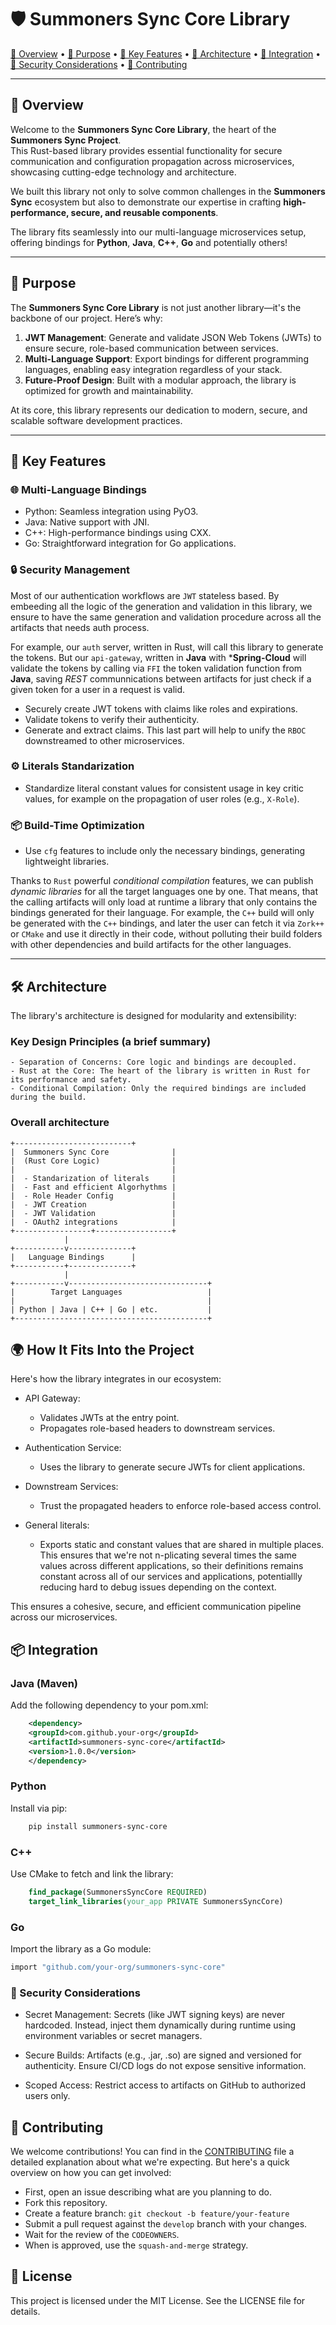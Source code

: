 # 🛡️ Summoners Sync Core Library

[🔗 Overview](#-overview) • [🔗 Purpose](#-purpose) • [🔗 Key Features](#-key-features) • [🔗 Architecture](#-architecture) • [🔗 Integration](#-integration) • [🔗 Security Considerations](#-security-considerations) • [🔗 Contributing](#-contributing)

---

## 🌟 Overview

Welcome to the **Summoners Sync Core Library**, the heart of the **Summoners Sync Project**.  
This Rust-based library provides essential functionality for secure communication and configuration propagation
across microservices, showcasing cutting-edge technology and architecture.

We built this library not only to solve common challenges in the **Summoners Sync** ecosystem but also to demonstrate
our expertise in crafting **high-performance, secure, and reusable components**.

The library fits seamlessly into our multi-language microservices setup, offering bindings for
**Python**, **Java**, **C++**, **Go** and potentially others!

---

## 🎯 Purpose

The **Summoners Sync Core Library** is not just another library—it's the backbone of our project. Here’s why:

1. **JWT Management**: Generate and validate JSON Web Tokens (JWTs) to ensure secure, role-based communication between services.
2. **Multi-Language Support**: Export bindings for different programming languages, enabling easy integration regardless of your stack.
3. **Future-Proof Design**: Built with a modular approach, the library is optimized for growth and maintainability.

At its core, this library represents our dedication to modern, secure, and scalable software development practices.

---

## 🚀 Key Features

### 🌐 **Multi-Language Bindings**

- Python: Seamless integration using PyO3.
- Java: Native support with JNI.
- C++: High-performance bindings using CXX.
- Go: Straightforward integration for Go applications.

### 🔒 **Security Management**

Most of our authentication workflows are `JWT` stateless based. By embeeding all the logic of the generation and validation
in this library, we ensure to have the same generation and validation procedure across all the artifacts that needs auth process.

For example, our `auth` server, written in Rust, will call this library to generate the tokens. But our `api-gateway`, written in
**Java** with ***Spring-Cloud** will validate the tokens by calling via `FFI` the token validation function from **Java**, saving
*REST* communnications between artifacts for just check if a given token for a user in a request is valid.

- Securely create JWT tokens with claims like roles and expirations.
- Validate tokens to verify their authenticity.
- Generate and extract claims. This last part will help to unify the `RBOC` downstreamed to other microservices.

### ⚙️ **Literals Standarization**

- Standardize literal constant values for consistent usage in key critic values,
for example on the propagation of user roles (e.g., `X-Role`).

### 📦 **Build-Time Optimization**

- Use `cfg` features to include only the necessary bindings, generating lightweight libraries.

Thanks to `Rust` powerful *conditional compilation* features, we can publish *dynamic libraries* for
all the target languages one by one. That means, that the calling artifacts will only load at runtime
a library that only contains the bindings generated for their language. For example, the `C++` build
will only be generated with the `C++` bindings, and later the user can fetch it via `Zork++` or `CMake`
and use it directly in their code, without polluting their build folders with other dependencies and build
artifacts for the other languages.

---

## 🛠️ Architecture

The library's architecture is designed for modularity and extensibility:

### Key Design Principles (a brief summary)

    - Separation of Concerns: Core logic and bindings are decoupled.
    - Rust at the Core: The heart of the library is written in Rust for its performance and safety.
    - Conditional Compilation: Only the required bindings are included during the build.

### Overall architecture

```plaintext
+--------------------------+
|  Summoners Sync Core              |
|  (Rust Core Logic)                |
|                                   |
|  - Standarization of literals     |
|  - Fast and efficient Algorhythms |
|  - Role Header Config             |
|  - JWT Creation                   |
|  - JWT Validation                 |
|  - OAuth2 integrations            |
+-----------------+-----------------+
            |
+-----------v--------------+
|   Language Bindings      |
+-----------+--------------+
            |
+-----------v-------------------------------+
|        Target Languages                   |
|                                           |
| Python | Java | C++ | Go | etc.           |
+-------------------------------------------+
```

## 🌍 How It Fits Into the Project

Here's how the library integrates in our ecosystem:

- API Gateway:
  - Validates JWTs at the entry point.
  - Propagates role-based headers to downstream services.

- Authentication Service:
  - Uses the library to generate secure JWTs for client applications.

- Downstream Services:
  - Trust the propagated headers to enforce role-based access control.

- General literals:
  - Exports static and constant values that are shared in multiple places. This ensures
    that we're not n-plicating several times the same values across different applications,
    so their definitions remains constant across all of our services and applications, potentiallly
    reducing hard to debug issues depending on the context.

This ensures a cohesive, secure, and efficient communication pipeline across our microservices.

## 📦 Integration

### Java (Maven)

Add the following dependency to your pom.xml:

```xml
    <dependency>
    <groupId>com.github.your-org</groupId>
    <artifactId>summoners-sync-core</artifactId>
    <version>1.0.0</version>
    </dependency>
```

### Python

Install via pip:

```bash
    pip install summoners-sync-core
```

### C++

Use CMake to fetch and link the library:

```cmake
    find_package(SummonersSyncCore REQUIRED)
    target_link_libraries(your_app PRIVATE SummonersSyncCore)
```

### Go

Import the library as a Go module:

```bash
import "github.com/your-org/summoners-sync-core"
```

### 🔐 Security Considerations

- Secret Management:
    Secrets (like JWT signing keys) are never hardcoded. Instead, inject them dynamically during runtime using environment variables or secret managers.

- Secure Builds:
    Artifacts (e.g., .jar, .so) are signed and versioned for authenticity. Ensure CI/CD logs do not expose sensitive information.

- Scoped Access:
    Restrict access to artifacts on GitHub to authorized users only.

## 🤝 Contributing

We welcome contributions! You can find in the [CONTRIBUTING](./CONTRIBUTING.md) file a detailed explanation about what we're expecting.
But here's a quick overview on how you can get involved:

- First, open an issue describing what are you planning to do.
- Fork this repository.
- Create a feature branch: `git checkout -b feature/your-feature`
- Submit a pull request against the `develop` branch with your changes.
- Wait for the review of the `CODEOWNERS`.
- When is approved, use the `squash-and-merge` strategy.

## 📄 License

This project is licensed under the MIT License. See the LICENSE file for details.
